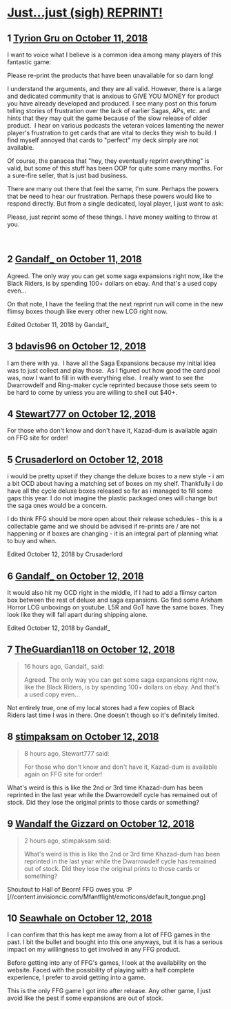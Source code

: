 # [Just...just (sigh) REPRINT!](https://community.fantasyflightgames.com/topic/284376-justjust-sigh-reprint/)

## 1 [Tyrion Gru on October 11, 2018](https://community.fantasyflightgames.com/topic/284376-justjust-sigh-reprint/?do=findComment&comment=3500202)

I want to voice what I believe is a common idea among many players of this fantastic game:

Please re-print the products that have been unavailable for so darn long!

I understand the arguments, and they are all valid. However, there is a large and dedicated community that is anxious to GIVE YOU MONEY for product you have already developed and produced. I see many post on this forum telling stories of frustration over the lack of earlier Sagas, APs, etc. and hints that they may quit the game because of the slow release of older product.  I hear on various podcasts the veteran voices lamenting the newer player's frustration to get cards that are vital to decks they wish to build. I find myself annoyed that cards to "perfect" my deck simply are not available.

Of course, the panacea that "hey, they eventually reprint everything" is valid, but some of this stuff has been OOP for quite some many months. For a sure-fire seller, that is just bad business.

There are many out there that feel the same, I'm sure. Perhaps the powers that be need to hear our frustration. Perhaps these powers would like to respond directly. But from a single dedicated, loyal player, I just want to ask:

Please, just reprint some of these things. I have money waiting to throw at you.

 

## 2 [Gandalf_ on October 11, 2018](https://community.fantasyflightgames.com/topic/284376-justjust-sigh-reprint/?do=findComment&comment=3500311)

Agreed. The only way you can get some saga expansions right now, like the Black Riders, is by spending 100+ dollars on ebay. And that's a used copy even... 

On that note, I have the feeling that the next reprint run will come in the new flimsy boxes though like every other new LCG right now. 

Edited October 11, 2018 by Gandalf_

## 3 [bdavis96 on October 12, 2018](https://community.fantasyflightgames.com/topic/284376-justjust-sigh-reprint/?do=findComment&comment=3500396)

I am there with ya.  I have all the Saga Expansions because my initial idea was to just collect and play those.  As I figured out how good the card pool was, now I want to fill in with everything else.  I really want to see the Dwarrowdelf and Ring-maker cycle reprinted because those sets seem to be hard to come by unless you are willing to shell out $40+. 

## 4 [Stewart777 on October 12, 2018](https://community.fantasyflightgames.com/topic/284376-justjust-sigh-reprint/?do=findComment&comment=3500770)

For those who don't know and don't have it, Kazad-dum is available again on FFG site for order!

## 5 [Crusaderlord on October 12, 2018](https://community.fantasyflightgames.com/topic/284376-justjust-sigh-reprint/?do=findComment&comment=3500838)

i would be pretty upset if they change the deluxe boxes to a new style - i am a bit OCD about having a matching set of boxes on my shelf. Thankfully i do have all the cycle deluxe boxes released so far as i managed to fill some gaps this year. I do not imagine the plastic packaged ones will change but the saga ones would be a concern.

I do think FFG should be more open about their release schedules - this is a collectable game and we should be advised if re-prints are / are not happening or if boxes are changing - it is an integral part of planning what to buy and when.

Edited October 12, 2018 by Crusaderlord

## 6 [Gandalf_ on October 12, 2018](https://community.fantasyflightgames.com/topic/284376-justjust-sigh-reprint/?do=findComment&comment=3501043)

It would also hit my OCD right in the middle, if I had to add a flimsy carton box between the rest of deluxe and saga expansions. Go find some Arkham Horror LCG unboxings on youtube. L5R and GoT have the same boxes. They look like they will fall apart during shipping alone. 

Edited October 12, 2018 by Gandalf_

## 7 [TheGuardian118 on October 12, 2018](https://community.fantasyflightgames.com/topic/284376-justjust-sigh-reprint/?do=findComment&comment=3501051)

> 16 hours ago, Gandalf_ said:
> 
> Agreed. The only way you can get some saga expansions right now, like the Black Riders, is by spending 100+ dollars on ebay. And that's a used copy even... 

Not entirely true, one of my local stores had a few copies of Black Riders last time I was in there. One doesn't though so it's definitely limited.

## 8 [stimpaksam on October 12, 2018](https://community.fantasyflightgames.com/topic/284376-justjust-sigh-reprint/?do=findComment&comment=3501105)

> 8 hours ago, Stewart777 said:
> 
> For those who don't know and don't have it, Kazad-dum is available again on FFG site for order!

What's weird is this is like the 2nd or 3rd time Khazad-dum has been reprinted in the last year while the Dwarrowdelf cycle has remained out of stock. Did they lose the original prints to those cards or something?

## 9 [Wandalf the Gizzard on October 12, 2018](https://community.fantasyflightgames.com/topic/284376-justjust-sigh-reprint/?do=findComment&comment=3501331)

> 2 hours ago, stimpaksam said:
> 
> What's weird is this is like the 2nd or 3rd time Khazad-dum has been reprinted in the last year while the Dwarrowdelf cycle has remained out of stock. Did they lose the original prints to those cards or something?

Shoutout to Hall of Beorn! FFG owes you. :P [//content.invisioncic.com/Mfantflight/emoticons/default_tongue.png]

## 10 [Seawhale on October 12, 2018](https://community.fantasyflightgames.com/topic/284376-justjust-sigh-reprint/?do=findComment&comment=3501707)

I can confirm that this has kept me away from a lot of FFG games in the past. I bit the bullet and bought into this one anyways, but it is has a serious impact on my willingness to get involved in any FFG product.

Before getting into any of FFG's games, I look at the availability on the website. Faced with the possibility of playing with a half complete experience, I prefer to avoid getting into a game.

This is the only FFG game I got into after release. Any other game, I just avoid like the pest if some expansions are out of stock.

 

